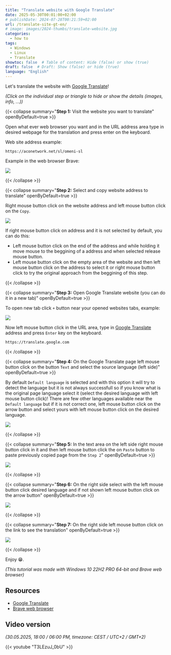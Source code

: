 ```yaml
---
title: "Translate website with Google Translate"
date: 2025-05-30T00:01:00+02:00
# publishDate: 2024-07-28T00:21:59+02:00
url: /translate-site-gt-en/
# image: images/2024-thumbs/translate-website.jpg
categories: 
  - how to
tags: 
  - Windows
  - Linux
  - Translate
showtoc: false  # Table of content: Hide (false) or show (true)
draft: false  # Draft: Show (false) or hide (true)
language: "English"
---
```


Let's translate the website with [Google Translate](https://translate.google.com "Click/tap to open the site!")!

*(Click on the individual step or triangle to hide or show the details (images, info, ...))*

{{< collapse summary="**Step 1:** Visit the website you want to translate" openByDefault=true >}}

  Open what ever web browser you want and in the URL address area type in desired webpage for the translation and press enter on the keyboard.

  Web site address example:

    https://aconetwork.net/sl/omeni-sl

  Example in the web browser Brave: 

  ![](/images/Brave/Brave_-_url_-_aconetwork_o_meni_sl.jpeg)

{{< /collapse >}}

{{< collapse summary="**Step 2:** Select and copy website address to translate" openByDefault=true >}}

  Right mouse button click on the website address and left mouse button click on the `Copy`.
  
  ![](/images/Brave/Brave_-_En_-_copy_url.jpeg)

  If right mouse button click on address and it is not selected by default, you can do this:

  - Left mouse button click on the end of the address and while holding it move mouse to the beggining of a address and when selected release mouse button.
  - Left mouse button click on the empty area of the website and then left mouse button click on the address to select it or right mouse button click to try the original approach from the beggining of this step.

{{< /collapse >}}

{{< collapse summary="**Step 3:** Open Google Translate website (you can do it in a new tab)" openByDefault=true >}}

  To open new tab click `+` button near your opened websites tabs, example:
  
  ![](/images/Brave/Brave_-_en_-_new_tab_btn.jpeg)

  Now left mouse button click in the URL area, type in [Google Translate](https://translate.google.com "Click/tap to open the site!") address and press `Enter` key on the keyboard.

    https://translate.google.com

{{< /collapse >}}

{{< collapse summary="**Step 4:** On the Google Translate page left mouse button click on the button `Text` and select the source language (left side)" openByDefault=true >}}

  By default `Default language` is selected and with this option it will try to detect the language but it is not always successfull so if you know what is the original page language select it (select the desired language with left mouse button click)! There are few other languages available near the `Default language` but if it is not correct one, left mouse button click on the arrow button and select yours with left mouse button click on the desired language.
  
  ![](/images/Brave/Brave_-_en_-_google_translate_-_select_lang_source.jpeg)

{{< /collapse >}}

{{< collapse summary="**Step 5:** In the text area on the left side right mouse button click in it and then left mouse button click the on `Paste` button to paste previously copied page from the `Step 2`" openByDefault=true >}}
  
  ![](/images/Brave/Brave_-_en_-_google_translate_left_paste_url.jpeg)
 
{{< /collapse >}}

{{< collapse summary="**Step 6:** On the right side select with the left mouse button click desired language and if not shown left mouse button click on the arrow button" openByDefault=true >}}

  ![](/images/Brave/Brave_-_google_translate_-_right_select_lang.jpeg)

{{< /collapse >}}

{{< collapse summary="**Step 7:** On the right side left mouse button click on the link to see the translation" openByDefault=true >}}

  ![](/images/Brave/Brave_-_en_-_google_translate_-_right_lmb_link.jpeg)

{{< /collapse >}}

Enjoy 😁.

*(This tutorial was made with Windows 10 22H2 PRO 64-bit and Brave web browser)*

## Resources

- [Google Translate](https://translate.google.com/ "Click/tap to open the website!")
- [Brave web browser](https://brave.com/ "Click/tap to open the website!")

## Video version

*(30.05.2025, 18:00 / 06:00 PM, timezone: CEST / UTC+2 / GMT+2)*

{{< youtube "T3LEzuJ_0bU" >}}

<!--*(Click on the individual step or triangle to hide or show the details (images, info, ...))*

{{< collapse summary="**Step 1:** TEXTHERE" openByDefault=true >}}

   

{{< /collapse >}}

*(This tutorial was made with Windows 11 24H2 64-bit)*

[]( "Click/tap to open the site!")
![](/images/social-logos/X.png)

## Video version

{{< youtube "" >}}-->